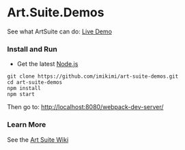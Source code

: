 # Art.Suite.Demos

See what ArtSuite can do: [Live Demo](http://imikimi.github.io/art-suite-demos/)

### Install and Run

* Get the latest [Node.js](https://nodejs.org/)

```
git clone https://github.com/imikimi/art-suite-demos.git
cd art-suite-demos
npm install
npm start
```

Then go to: [http://localhost:8080/webpack-dev-server/](http://localhost:8080/webpack-dev-server/)

### Learn More

See the [Art Suite Wiki](https://github.com/imikimi/art-suite/wiki)

